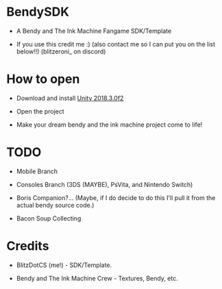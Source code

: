 # BendySDK

* A Bendy and The Ink Machine Fangame SDK/Template

* If you use this credit me :) (also contact me so I can put you on the list below!!) (blitzeroni_ on discord)

# How to open

* Download and install [Unity 2018.3.0f2](https://download.unity3d.com/download_unity/f023c421e164/UnityDownloadAssistant-2018.3.0f1.exe)

* Open the project

* Make your dream bendy and the ink machine project come to life!

# TODO

* Mobile Branch

* Consoles Branch (3DS (MAYBE), PsVita, and Nintendo Switch)

* Boris Companion?... (Maybe, if I do decide to do this I'll pull it from the actual bendy source code.)

* Bacon Soup Collecting

# Credits

* BlitzDotCS (me!) - SDK/Template.

* Bendy and The Ink Machine Crew - Textures, Bendy, etc.


